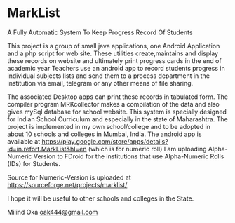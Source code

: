 # MarkList
A Fully Automatic System To Keep Progress Record Of Students

This project is a group of small java applications, one Android Application and a php script for web site. 
These utilities create,maintains and display these records on website and ultimately print progress cards in the end of academic year
Teachers use an android app to record students progress in individual subjects lists and send them to a process department in the institution via email, telegram or any other means of file sharing.

The associated Desktop apps can print these records in tabulated form. The compiler program MRKcollector
makes a compilation of the data and also gives mySql database for school website.
This system is specially designed for Indian School Curriculum and especially in the state of Maharashtra.
The project is implemented in my own school/college and to be adopted in about 10 schools and colleges in Mumbai, India.
The android app is available at https://play.google.com/store/apps/details?id=in.refort.MarkList&hl=en (which is for numeric roll)
I am uploading Alpha-Numeric Version to FDroid for the institutions that use Alpha-Numeric Rolls (IDs)  for Students.

Source for Numeric-Version is uploaded at https://sourceforge.net/projects/marklist/

I hope it will be useful to other schools and colleges in the State.

Milind Oka
oak444@gmail.com
